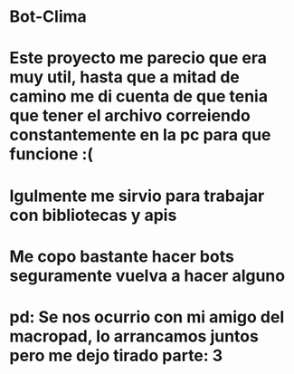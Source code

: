 # Bot-Clima
# Este proyecto me parecio que era muy util, hasta que a mitad de camino me di cuenta de que tenia que tener el archivo correiendo constantemente en la pc para que funcione :(
# Igulmente me sirvio para trabajar con bibliotecas y apis
# Me copo bastante hacer bots seguramente vuelva a hacer alguno 
# pd: Se nos ocurrio con mi amigo del macropad, lo arrancamos juntos pero me dejo tirado parte: 3

